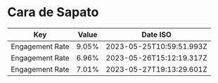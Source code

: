 # Cara de Sapato

| Key             | Value | Date ISO                 |
| --------------- | ----- | ------------------------ |
| Engagement Rate | 9.05% | 2023-05-25T10:59:51.993Z |
| Engagement Rate | 6.96% | 2023-05-26T15:12:19.317Z |
| Engagement Rate | 7.01% | 2023-05-27T19:13:29.601Z |